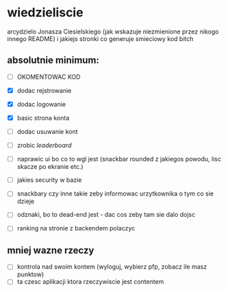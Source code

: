 # wiedzieliscie
arcydzielo Jonasza Ciesielskiego (jak wskazuje niezmienione przez nikogo innego README) i jakiejs stronki co generuje smieciowy kod bitch

## absolutnie minimum:

- [ ] OKOMENTOWAC KOD
- [x] dodac rejstrowanie
- [x] dodac logowanie
- [x] basic strona konta
- [ ] dodac usuwanie kont
- [ ] zrobic *leaderboard*
- [ ] naprawic ui bo co to wgl jest (snackbar rounded z jakiegos powodu, lisc skacze po ekranie etc.)
- [ ] jakies security w bazie
- [ ] snackbary czy inne takie zeby informowac urzytkownika o tym co sie dzieje
- [ ] odznaki, bo to dead-end jest - dac cos zeby tam sie dalo dojsc
- [ ] ranking na stronie z backendem polaczyc
      

## mniej wazne rzeczy
- [ ] kontrola nad swoim kontem (wyloguj, wybierz pfp, zobacz ile masz punktow)
- [ ] ta czesc aplikacji ktora rzeczywiscie jest contentem
